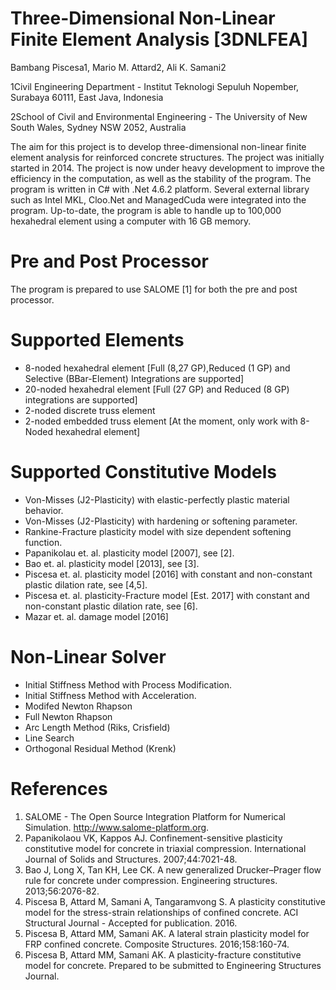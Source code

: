 # Three-Dimensional Non-Linear Finite Element Analysis [3DNLFEA]
Bambang Piscesa1, Mario M. Attard2, Ali K. Samani2

1Civil Engineering Department - Institut Teknologi Sepuluh Nopember, Surabaya 60111, East Java, Indonesia

2School of Civil and Environmental Engineering - The University of New South Wales, Sydney NSW 2052, Australia

The aim for this project is to develop three-dimensional non-linear finite element analysis for reinforced concrete structures. The project was initially started in 2014. The project is now under heavy development to improve the efficiency in the computation, as well as the stability of the program. The program is written in C# with .Net 4.6.2 platform. Several external library such as Intel MKL, Cloo.Net and ManagedCuda were integrated into the program. Up-to-date, the program is able to handle up to 100,000 hexahedral element using a computer with 16 GB memory.

# Pre and Post Processor
The program is prepared to use SALOME [1] for both the pre and post processor.

# Supported Elements
- 8-noded hexahedral element [Full (8,27 GP),Reduced (1 GP) and Selective (BBar-Element) Integrations are supported]
- 20-noded hexahedral element  [Full (27 GP) and Reduced (8 GP) integrations are supported]
- 2-noded discrete truss element
- 2-noded embedded truss element [At the moment, only work with 8-Noded hexahedral element]

# Supported Constitutive Models
- Von-Misses (J2-Plasticity) with elastic-perfectly plastic material behavior.
- Von-Misses (J2-Plasticity) with hardening or softening parameter.
- Rankine-Fracture plasticity model with size dependent softening function.
- Papanikolau et. al. plasticity model [2007], see [2].
- Bao et. al. plasticity model [2013], see [3].
- Piscesa et. al. plasticity model [2016] with constant and non-constant plastic dilation rate, see [4,5].
- Piscesa et. al. plasticity-Fracture model [Est. 2017] with constant and non-constant plastic dilation rate, see [6].
- Mazar et. al. damage model [2016]

# Non-Linear Solver
- Initial Stiffness Method with Process Modification.
- Initial Stiffness Method with Acceleration.
- Modifed Newton Rhapson
- Full Newton Rhapson
- Arc Length Method (Riks, Crisfield)
- Line Search
- Orthogonal Residual Method (Krenk)

# References
1. SALOME - The Open Source Integration Platform for Numerical Simulation. http://www.salome-platform.org.
2. Papanikolaou VK, Kappos AJ. Confinement-sensitive plasticity constitutive model for concrete in triaxial compression. International Journal of Solids and Structures. 2007;44:7021-48.
3. Bao J, Long X, Tan KH, Lee CK. A new generalized Drucker–Prager flow rule for concrete under compression. Engineering structures. 2013;56:2076-82.
4. Piscesa B, Attard M, Samani A, Tangaramvong S. A plasticity constitutive model for the stress-strain relationships of confined concrete. ACI Structural Journal - Accepted for publication. 2016.
5. Piscesa B, Attard MM, Samani AK. A lateral strain plasticity model for FRP confined concrete. Composite Structures. 2016;158:160-74.
6. Piscesa B, Attard MM, Samani AK. A plasticity-fracture constitutive model for concrete. Prepared to be submitted to Engineering Structures Journal.
